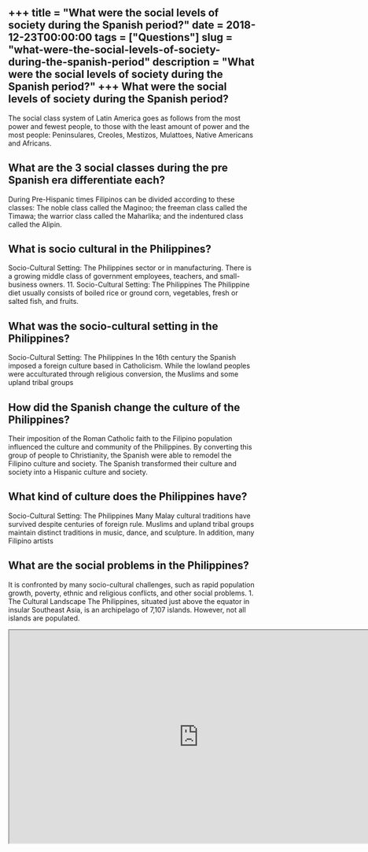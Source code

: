 +++
title = "What were the social levels of society during the Spanish period?"
date = 2018-12-23T00:00:00
tags = ["Questions"]
slug = "what-were-the-social-levels-of-society-during-the-spanish-period"
description = "What were the social levels of society during the Spanish period?"
+++
What were the social levels of society during the Spanish period?
-----------------------------------------------------------------

The social class system of Latin America goes as follows from the most power and fewest people, to those with the least amount of power and the most people: Peninsulares, Creoles, Mestizos, Mulattoes, Native Americans and Africans.

What are the 3 social classes during the pre Spanish era differentiate each?
----------------------------------------------------------------------------

During Pre-Hispanic times Filipinos can be divided according to these classes: The noble class called the Maginoo; the freeman class called the Timawa; the warrior class called the Maharlika; and the indentured class called the Alipin.

What is socio cultural in the Philippines?
------------------------------------------

Socio-Cultural Setting: The Philippines sector or in manufacturing. There is a growing middle class of government employees, teachers, and small-business owners. 11. Socio-Cultural Setting: The Philippines The Philippine diet usually consists of boiled rice or ground corn, vegetables, fresh or salted fish, and fruits.

What was the socio-cultural setting in the Philippines?
-------------------------------------------------------

Socio-Cultural Setting: The Philippines In the 16th century the Spanish imposed a foreign culture based in Catholicism. While the lowland peoples were acculturated through religious conversion, the Muslims and some upland tribal groups

How did the Spanish change the culture of the Philippines?
----------------------------------------------------------

Their imposition of the Roman Catholic faith to the Filipino population influenced the culture and community of the Philippines. By converting this group of people to Christianity, the Spanish were able to remodel the Filipino culture and society. The Spanish transformed their culture and society into a Hispanic culture and society.

What kind of culture does the Philippines have?
-----------------------------------------------

Socio-Cultural Setting: The Philippines Many Malay cultural traditions have survived despite centuries of foreign rule. Muslims and upland tribal groups maintain distinct traditions in music, dance, and sculpture. In addition, many Filipino artists

What are the social problems in the Philippines?
------------------------------------------------

It is confronted by many socio-cultural challenges, such as rapid population growth, poverty, ethnic and religious conflicts, and other social problems. 1. The Cultural Landscape The Philippines, situated just above the equator in insular Southeast Asia, is an archipelago of 7,107 islands. However, not all islands are populated.

<iframe allow="accelerometer; autoplay; clipboard-write; encrypted-media; gyroscope; picture-in-picture" allowfullscreen="" class="__youtube_prefs__  epyt-is-override  no-lazyload" data-no-lazy="1" data-origheight="433" data-origwidth="770" data-skipgform_ajax_framebjll="" height="433" id="_ytid_17828" loading="lazy" src="https://www.youtube.com/embed/RAUxD87NGJc?enablejsapi=1&autoplay=0&cc_load_policy=0&cc_lang_pref=&iv_load_policy=1&loop=0&modestbranding=0&rel=1&fs=1&playsinline=0&autohide=2&theme=dark&color=red&controls=1&" title="YouTube player" width="770"></iframe>